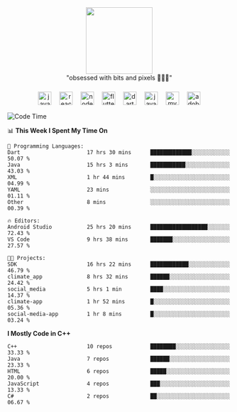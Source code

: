


  <div align="center">
    
   <img src = "https://i.postimg.cc/W1R4TF4j/d6kpuve-c97567cf-518b-4b86-a271-5c89d88d22f7.gif"  width=150px height=150px />
 </div>

<div align="center">
  "obsessed with bits and pixels 🧑‍💻🎨"
</div>

  ###
<div align="center">
  <img src="https://cdn.jsdelivr.net/gh/devicons/devicon/icons/javascript/javascript-original.svg" height="30" alt="javascript logo"  />
  <img width="10" />
  <img src="https://cdn.jsdelivr.net/gh/devicons/devicon/icons/react/react-original.svg" height="30" alt="react logo"  />
  <img width="10" />
  <img src="https://cdn.jsdelivr.net/gh/devicons/devicon/icons/nodejs/nodejs-original.svg" height="30" alt="nodejs logo"  />
  <img width="10" />
  <img src="https://cdn.jsdelivr.net/gh/devicons/devicon/icons/flutter/flutter-original.svg" height="30" alt="flutter logo"  />
  <img width="10" />
  <img src="https://cdn.jsdelivr.net/gh/devicons/devicon/icons/dart/dart-original.svg" height="30" alt="dart logo"  />
  <img width="10" />
  <img src="https://cdn.jsdelivr.net/gh/devicons/devicon/icons/java/java-original.svg" height="30" alt="java logo"  />
  <img width="10" />
  <img src="https://skillicons.dev/icons?i=mysql" height="30" alt="mysql logo"  />
  <img width="10" />
  <img src="https://skillicons.dev/icons?i=pr" height="30" alt="adobepremierepro logo"  />
</div>




<!--START_SECTION:waka-->
![Code Time](http://img.shields.io/badge/Code%20Time-81%20hrs%209%20mins-blue)

📊 **This Week I Spent My Time On** 

```text
💬 Programming Languages: 
Dart                     17 hrs 30 mins      █████████████░░░░░░░░░░░░   50.07 % 
Java                     15 hrs 3 mins       ███████████░░░░░░░░░░░░░░   43.03 % 
XML                      1 hr 44 mins        █░░░░░░░░░░░░░░░░░░░░░░░░   04.99 % 
YAML                     23 mins             ░░░░░░░░░░░░░░░░░░░░░░░░░   01.11 % 
Other                    8 mins              ░░░░░░░░░░░░░░░░░░░░░░░░░   00.39 % 

🔥 Editors: 
Android Studio           25 hrs 20 mins      ██████████████████░░░░░░░   72.43 % 
VS Code                  9 hrs 38 mins       ███████░░░░░░░░░░░░░░░░░░   27.57 % 

🐱‍💻 Projects: 
SDK                      16 hrs 22 mins      ████████████░░░░░░░░░░░░░   46.79 % 
climate_app              8 hrs 32 mins       ██████░░░░░░░░░░░░░░░░░░░   24.42 % 
social_media             5 hrs 1 min         ████░░░░░░░░░░░░░░░░░░░░░   14.37 % 
climate-app              1 hr 52 mins        █░░░░░░░░░░░░░░░░░░░░░░░░   05.36 % 
social-media-app         1 hr 8 mins         █░░░░░░░░░░░░░░░░░░░░░░░░   03.24 % 
```

**I Mostly Code in C++** 

```text
C++                      10 repos            ████████░░░░░░░░░░░░░░░░░   33.33 % 
Java                     7 repos             ██████░░░░░░░░░░░░░░░░░░░   23.33 % 
HTML                     6 repos             █████░░░░░░░░░░░░░░░░░░░░   20.00 % 
JavaScript               4 repos             ███░░░░░░░░░░░░░░░░░░░░░░   13.33 % 
C#                       2 repos             ██░░░░░░░░░░░░░░░░░░░░░░░   06.67 % 
```




<!--END_SECTION:waka-->
